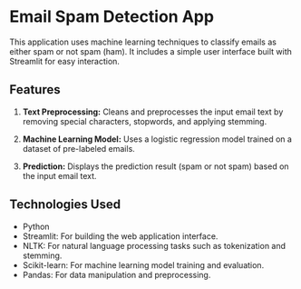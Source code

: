 
# Email Spam Detection App

This application uses machine learning techniques to classify emails as either spam or not spam (ham). It includes a simple user interface built with Streamlit for easy interaction.

## Features

1. **Text Preprocessing:**
   Cleans and preprocesses the input email text by removing special characters, stopwords, and applying stemming.

2. **Machine Learning Model:**
   Uses a logistic regression model trained on a dataset of pre-labeled emails.

3. **Prediction:**
   Displays the prediction result (spam or not spam) based on the input email text.

## Technologies Used

- Python
- Streamlit: For building the web application interface.
- NLTK: For natural language processing tasks such as tokenization and stemming.
- Scikit-learn: For machine learning model training and evaluation.
- Pandas: For data manipulation and preprocessing.

